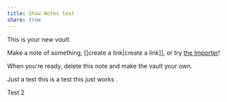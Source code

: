 ```yaml
---
title: Show Notes test
share: true
---
```



This is your new *vault*.

Make a note of something, [[create a link|create a link]], or try [the Importer](https://help.obsidian.md/Plugins/Importer)!

When you're ready, delete this note and make the vault your own.

Just a test this is a test this  just works
.

Test 2